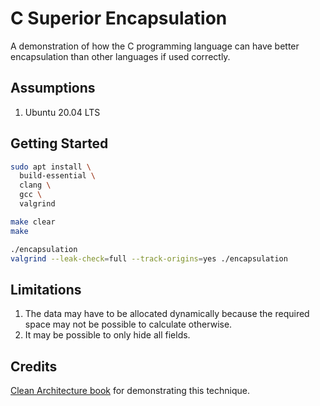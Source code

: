 # C Superior Encapsulation

A demonstration of how the C programming language can have better encapsulation
than other languages if used correctly.

## Assumptions

1. Ubuntu 20.04 LTS

## Getting Started

```bash
sudo apt install \
  build-essential \
  clang \
  gcc \
  valgrind

make clear
make

./encapsulation
valgrind --leak-check=full --track-origins=yes ./encapsulation
```

## Limitations

1. The data may have to be allocated dynamically because the required space may
   not be possible to calculate otherwise.
2. It may be possible to only hide all fields.

## Credits

[Clean Architecture book](https://www.amazon.com/dp/B075LRM681/?coliid=I1YZILGE0G789Z&colid=1GDJ9DSBBG4SA&psc=0&ref_=lv_ov_lig_dp_it)
for demonstrating this technique.
